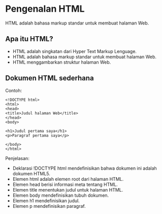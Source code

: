 # Pengenalan HTML

HTML adalah bahasa markup standar untuk membuat halaman Web.

## Apa itu HTML?

- HTML adalah singkatan dari Hyper Text Markup Lenguage.
- HTML adalah bahasa markup standar untuk membuat halaman Web.
- HTML menggambarkan struktur halaman Web.

## Dokumen HTML sederhana

Contoh:

```
<!DOCTYPE html>
<html>
<head>
<title>Judul halaman Web</title>
</head>
<body>

<h1>Judul pertama saya</h1>
<p>Paragraf pertama saya</p>

</body>
</html>
```

Penjelasan:

- Deklarasi !DOCTYPE html mendefinisikan bahwa dokumen ini adalah dokumen HTML5.
- Elemen html adalah elemen root dari halaman HTML.
- Elemen head berisi informasi meta tentang HTML.
- Elemen title menentukan judul untuk halaman HTML.
- Elemen body mendefinisikan tubuh dokumen.
- Elemen h1 mendefinisikan judul.
- Elemen p mendefinisikan paragraf.
